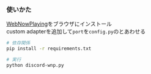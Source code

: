 ### 使いかた
[WebNowPlaying](https://github.com/keifufu/WebNowPlaying)をブラウザにインストール  
custom adapterを追加して`port`を`config.py`のとあわせる
```bash
# 依存関係
pip install -r requirements.txt

# 実行
python discord-wnp.py
```
